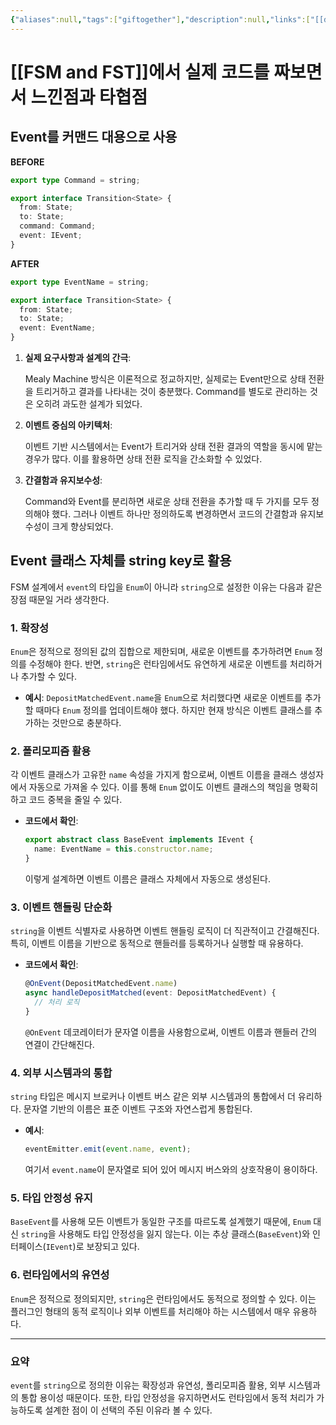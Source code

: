 ```yaml
---
{"aliases":null,"tags":["giftogether"],"description":null,"links":["[[docs/FSM and FST\|FSM and FST]]"],"status":null,"title":"2025-01-03 Giftogether FSM 실제 코드를 짜보면서 느낀점과 타협점","created":"2025-01-03T22:28:30","updated":"2025-01-03T23:36:23","dg-publish":true,"permalink":"/docs/2025-01-03 Giftogether FSM 실제 코드를 짜보면서 느낀점과 타협점/","dgPassFrontmatter":true}
---
```



# [[FSM and FST]]에서 실제 코드를 짜보면서 느낀점과 타협점

## Event를 커맨드 대용으로 사용

**BEFORE**

```typescript
export type Command = string;

export interface Transition<State> {
  from: State;
  to: State;
  command: Command;
  event: IEvent;
}
```

**AFTER**

```typescript
export type EventName = string;

export interface Transition<State> {
  from: State;
  to: State;
  event: EventName;
}
```

1. **실제 요구사항과 설계의 간극**:

	Mealy Machine 방식은 이론적으로 정교하지만, 실제로는 Event만으로 상태 전환을 트리거하고 결과를 나타내는 것이 충분했다. Command를 별도로 관리하는 것은 오히려 과도한 설계가 되었다.

2. **이벤트 중심의 아키텍처**:

	이벤트 기반 시스템에서는 Event가 트리거와 상태 전환 결과의 역할을 동시에 맡는 경우가 많다. 이를 활용하면 상태 전환 로직을 간소화할 수 있었다.

3. **간결함과 유지보수성**:

	Command와 Event를 분리하면 새로운 상태 전환을 추가할 때 두 가지를 모두 정의해야 했다. 그러나 이벤트 하나만 정의하도록 변경하면서 코드의 간결함과 유지보수성이 크게 향상되었다.

## Event 클래스 자체를 string key로 활용

FSM 설계에서 `event`의 타입을 `Enum`이 아니라 `string`으로 설정한 이유는 다음과 같은 장점 때문일 거라 생각한다.

### 1. **확장성**

`Enum`은 정적으로 정의된 값의 집합으로 제한되며, 새로운 이벤트를 추가하려면 `Enum` 정의를 수정해야 한다. 반면, `string`은 런타임에서도 유연하게 새로운 이벤트를 처리하거나 추가할 수 있다.

- **예시**: `DepositMatchedEvent.name`을 `Enum`으로 처리했다면 새로운 이벤트를 추가할 때마다 `Enum` 정의를 업데이트해야 했다. 하지만 현재 방식은 이벤트 클래스를 추가하는 것만으로 충분하다.

### 2. **폴리모피즘 활용**

각 이벤트 클래스가 고유한 `name` 속성을 가지게 함으로써, 이벤트 이름을 클래스 생성자에서 자동으로 가져올 수 있다. 이를 통해 `Enum` 없이도 이벤트 클래스의 책임을 명확히 하고 코드 중복을 줄일 수 있다.

- **코드에서 확인**:

    ```typescript
    export abstract class BaseEvent implements IEvent {
      name: EventName = this.constructor.name;
    }
    ```

    이렇게 설계하면 이벤트 이름은 클래스 자체에서 자동으로 생성된다.

### 3. **이벤트 핸들링 단순화**

`string`을 이벤트 식별자로 사용하면 이벤트 핸들링 로직이 더 직관적이고 간결해진다. 특히, 이벤트 이름을 기반으로 동적으로 핸들러를 등록하거나 실행할 때 유용하다.

- **코드에서 확인**:

    ```typescript
    @OnEvent(DepositMatchedEvent.name)
    async handleDepositMatched(event: DepositMatchedEvent) {
      // 처리 로직
    }
    ```

    `@OnEvent` 데코레이터가 문자열 이름을 사용함으로써, 이벤트 이름과 핸들러 간의 연결이 간단해진다.

### 4. **외부 시스템과의 통합**

`string` 타입은 메시지 브로커나 이벤트 버스 같은 외부 시스템과의 통합에서 더 유리하다. 문자열 기반의 이름은 표준 이벤트 구조와 자연스럽게 통합된다.

- **예시**:

    ```typescript
    eventEmitter.emit(event.name, event);
    ```

    여기서 `event.name`이 문자열로 되어 있어 메시지 버스와의 상호작용이 용이하다.

### 5. **타입 안정성 유지**

`BaseEvent`를 사용해 모든 이벤트가 동일한 구조를 따르도록 설계했기 때문에, `Enum` 대신 `string`을 사용해도 타입 안정성을 잃지 않는다. 이는 추상 클래스(`BaseEvent`)와 인터페이스(`IEvent`)로 보장되고 있다.

### 6. **런타임에서의 유연성**

`Enum`은 정적으로 정의되지만, `string`은 런타임에서도 동적으로 정의할 수 있다. 이는 플러그인 형태의 동적 로직이나 외부 이벤트를 처리해야 하는 시스템에서 매우 유용하다.

---

### 요약

`event`를 `string`으로 정의한 이유는 확장성과 유연성, 폴리모피즘 활용, 외부 시스템과의 통합 용이성 때문이다. 또한, 타입 안정성을 유지하면서도 런타임에서 동적 처리가 가능하도록 설계한 점이 이 선택의 주된 이유라 볼 수 있다.
